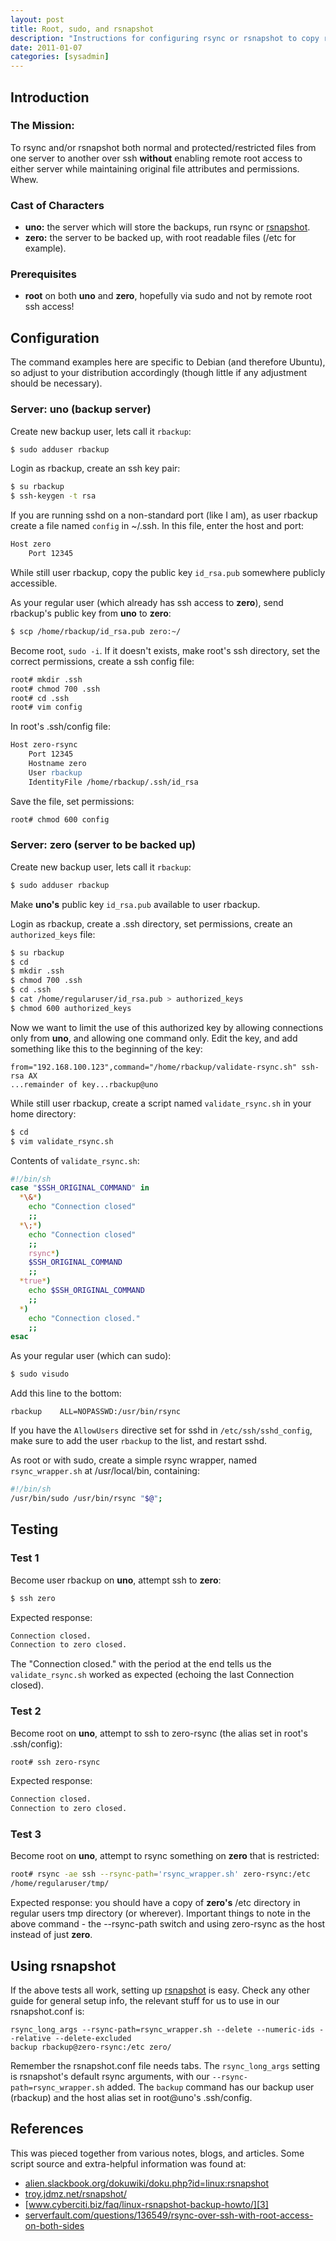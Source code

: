 ```yaml
---
layout: post
title: Root, sudo, and rsnapshot
description: "Instructions for configuring rsync or rsnapshot to copy restricted files between servers"
date: 2011-01-07
categories: [sysadmin] 
---
```


Introduction
------------

### The Mission: ###

To rsync and/or rsnapshot both normal and protected/restricted files from one
server to another over ssh **without** enabling remote root access to either
server while maintaining original file attributes and permissions. Whew.  

### Cast of Characters ###

* **uno:** the server which will store the backups, run rsync or
  [rsnapshot][rsnapshot].
* **zero:** the server to be backed up, with root readable files (/etc for
  example).

### Prerequisites ###

* **root** on both **uno** and **zero**, hopefully via sudo and not by remote
  root ssh access!

Configuration
-------------

The command examples here are specific to Debian (and therefore Ubuntu), so
adjust to your distribution accordingly (though little if any adjustment should
be necessary). 

### Server: uno (backup server) ###

Create new backup user, lets call it `rbackup`:
    
``` sh
$ sudo adduser rbackup
```

Login as rbackup, create an ssh key pair:

``` sh
$ su rbackup
$ ssh-keygen -t rsa
```

If you are running sshd on a non-standard port (like I am), as user rbackup
create a file named `config` in ~/.ssh. In this file, enter the host and port:

``` apache
Host zero
	Port 12345
```

While still user rbackup, copy the public key `id_rsa.pub` somewhere publicly
accessible.

As your regular user (which already has ssh access to **zero**), send rbackup's
public key from **uno** to **zero**:

``` sh 
$ scp /home/rbackup/id_rsa.pub zero:~/
```

Become root, `sudo -i`. If it doesn't exists, make root's ssh directory, set
the correct permissions, create a ssh config file:

``` sh
root# mkdir .ssh
root# chmod 700 .ssh
root# cd .ssh
root# vim config
```
In root's .ssh/config file:

``` apache
Host zero-rsync
	Port 12345
	Hostname zero
	User rbackup
	IdentityFile /home/rbackup/.ssh/id_rsa
```

Save the file, set permissions:

``` sh
root# chmod 600 config
```

### Server: zero (server to be backed up) ###

Create new backup user, lets call it `rbackup`:
    
``` sh
$ sudo adduser rbackup
```

Make **uno's** public key `id_rsa.pub` available to user rbackup.

Login as rbackup, create a .ssh directory, set permissions, create an
`authorized_keys` file:
    
``` sh
$ su rbackup
$ cd
$ mkdir .ssh
$ chmod 700 .ssh
$ cd .ssh
$ cat /home/regularuser/id_rsa.pub > authorized_keys
$ chmod 600 authorized_keys
```

Now we want to limit the use of this authorized key by allowing connections
only from **uno**, and allowing one command only. Edit the key, and add something
like this to the beginning of the key: 

```
from="192.168.100.123",command="/home/rbackup/validate-rsync.sh" ssh-rsa AX 
...remainder of key...rbackup@uno
```

While still user rbackup, create a script named `validate_rsync.sh` in your
home directory:

``` sh
$ cd
$ vim validate_rsync.sh
```

Contents of `validate_rsync.sh`:

``` sh
#!/bin/sh
case "$SSH_ORIGINAL_COMMAND" in
  *\&*)
    echo "Connection closed"
    ;;
  *\;*)
    echo "Connection closed"
    ;;
    rsync*)
    $SSH_ORIGINAL_COMMAND
    ;;
  *true*)
    echo $SSH_ORIGINAL_COMMAND
    ;;
  *)
    echo "Connection closed."
    ;;
esac
```
As your regular user (which can sudo): 

``` sh
$ sudo visudo
```

Add this line to the bottom:

```
rbackup    ALL=NOPASSWD:/usr/bin/rsync
```

If you have the `AllowUsers` directive set for sshd in `/etc/ssh/sshd_config`,
make sure to add the user `rbackup` to the list, and restart sshd.

As root or with sudo, create a simple rsync wrapper, named `rsync_wrapper.sh` at /usr/local/bin,
containing:

``` sh
#!/bin/sh
/usr/bin/sudo /usr/bin/rsync "$@";
```

Testing
-------

### Test 1 ###

Become user rbackup on **uno**, attempt ssh to **zero**:

``` sh
$ ssh zero
```

Expected response:

``` sh
Connection closed.
Connection to zero closed.
```

The "Connection closed." with the period at the end tells us the
`validate_rsync.sh` worked as expected (echoing the last Connection closed).

### Test 2 ###

Become root on **uno**, attempt to ssh to zero-rsync (the alias set in root's
.ssh/config):

``` sh
root# ssh zero-rsync
```

Expected response:

``` sh
Connection closed.
Connection to zero closed.
```

### Test 3 ###

Become root on **uno**, attempt to rsync something on **zero** that is restricted:

``` sh
root# rsync -ae ssh --rsync-path='rsync_wrapper.sh' zero-rsync:/etc
/home/regularuser/tmp/
```

Expected response: you should have a copy of **zero's** /etc directory in
regular users tmp directory (or wherever). Important things to note in the above
command - the --rsync-path switch and using zero-rsync as the host instead of
just **zero**.  
    
Using rsnapshot
---------------

If the above tests all work, setting up [rsnapshot][rsnapshot] is easy. Check
any other guide for general setup info, the relevant stuff for us to use in our
rsnapshot.conf is:

```
rsync_long_args --rsync-path=rsync_wrapper.sh --delete --numeric-ids --relative --delete-excluded
backup rbackup@zero-rsync:/etc zero/
```

Remember the rsnapshot.conf file needs tabs. The `rsync_long_args` setting is
rsnapshot's default rsync arguments, with our `--rsync-path=rsync_wrapper.sh`
added. The `backup` command has our backup user (rbackup) and the host alias
set in root@uno's .ssh/config.

References
----------

This was pieced together from various notes, blogs, and articles.
Some script source and extra-helpful information was found at:

* [alien.slackbook.org/dokuwiki/doku.php?id=linux:rsnapshot][1]
* [troy.jdmz.net/rsnapshot/][2]
* [www.cyberciti.biz/faq/linux-rsnapshot-backup-howto/][3]
* [serverfault.com/questions/136549/rsync-over-ssh-with-root-access-on-both-sides][4]

[1]: http://alien.slackbook.org/dokuwiki/doku.php?id=linux:rsnapshot
[2]: http://troy.jdmz.net/rsnapshot/
[3]: http://www.cyberciti.biz/faq/linux-rsnapshot-backup-howto/
[4]: http://serverfault.com/questions/136549/rsync-over-ssh-with-root-access-on-both-sides
[rsnapshot]: http://rsnapshot.org/
